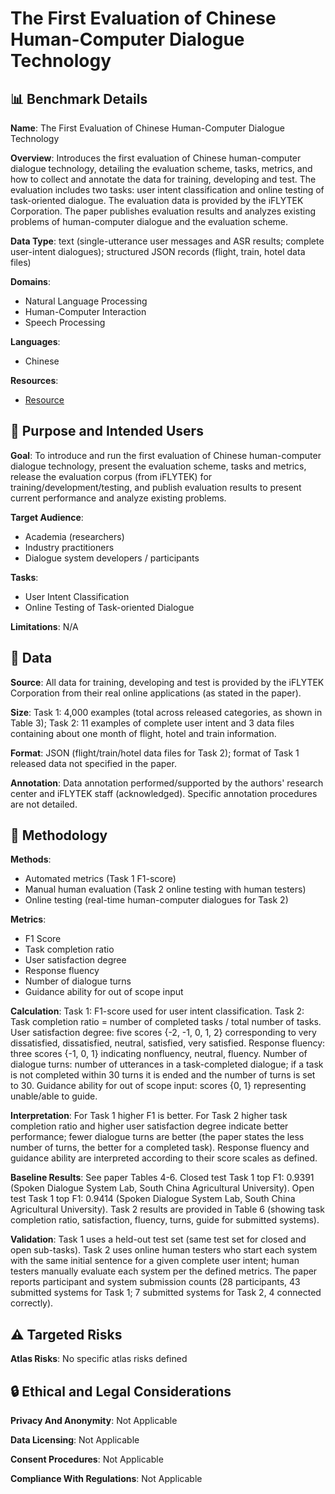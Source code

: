 # The First Evaluation of Chinese Human-Computer Dialogue Technology

## 📊 Benchmark Details

**Name**: The First Evaluation of Chinese Human-Computer Dialogue Technology

**Overview**: Introduces the first evaluation of Chinese human-computer dialogue technology, detailing the evaluation scheme, tasks, metrics, and how to collect and annotate the data for training, developing and test. The evaluation includes two tasks: user intent classification and online testing of task-oriented dialogue. The evaluation data is provided by the iFLYTEK Corporation. The paper publishes evaluation results and analyzes existing problems of human-computer dialogue and the evaluation scheme.

**Data Type**: text (single-utterance user messages and ASR results; complete user-intent dialogues); structured JSON records (flight, train, hotel data files)

**Domains**:
- Natural Language Processing
- Human-Computer Interaction
- Speech Processing

**Languages**:
- Chinese

**Resources**:
- [Resource](http://www.iflytek.com/en/index.html)

## 🎯 Purpose and Intended Users

**Goal**: To introduce and run the first evaluation of Chinese human-computer dialogue technology, present the evaluation scheme, tasks and metrics, release the evaluation corpus (from iFLYTEK) for training/development/testing, and publish evaluation results to present current performance and analyze existing problems.

**Target Audience**:
- Academia (researchers)
- Industry practitioners
- Dialogue system developers / participants

**Tasks**:
- User Intent Classification
- Online Testing of Task-oriented Dialogue

**Limitations**: N/A

## 💾 Data

**Source**: All data for training, developing and test is provided by the iFLYTEK Corporation from their real online applications (as stated in the paper).

**Size**: Task 1: 4,000 examples (total across released categories, as shown in Table 3); Task 2: 11 examples of complete user intent and 3 data files containing about one month of flight, hotel and train information.

**Format**: JSON (flight/train/hotel data files for Task 2); format of Task 1 released data not specified in the paper.

**Annotation**: Data annotation performed/supported by the authors' research center and iFLYTEK staff (acknowledged). Specific annotation procedures are not detailed.

## 🔬 Methodology

**Methods**:
- Automated metrics (Task 1 F1-score)
- Manual human evaluation (Task 2 online testing with human testers)
- Online testing (real-time human-computer dialogues for Task 2)

**Metrics**:
- F1 Score
- Task completion ratio
- User satisfaction degree
- Response fluency
- Number of dialogue turns
- Guidance ability for out of scope input

**Calculation**: Task 1: F1-score used for user intent classification. Task 2: Task completion ratio = number of completed tasks / total number of tasks. User satisfaction degree: five scores {-2, -1, 0, 1, 2} corresponding to very dissatisfied, dissatisfied, neutral, satisfied, very satisfied. Response fluency: three scores {-1, 0, 1} indicating nonfluency, neutral, fluency. Number of dialogue turns: number of utterances in a task-completed dialogue; if a task is not completed within 30 turns it is ended and the number of turns is set to 30. Guidance ability for out of scope input: scores {0, 1} representing unable/able to guide.

**Interpretation**: For Task 1 higher F1 is better. For Task 2 higher task completion ratio and higher user satisfaction degree indicate better performance; fewer dialogue turns are better (the paper states the less number of turns, the better for a completed task). Response fluency and guidance ability are interpreted according to their score scales as defined.

**Baseline Results**: See paper Tables 4-6. Closed test Task 1 top F1: 0.9391 (Spoken Dialogue System Lab, South China Agricultural University). Open test Task 1 top F1: 0.9414 (Spoken Dialogue System Lab, South China Agricultural University). Task 2 results are provided in Table 6 (showing task completion ratio, satisfaction, fluency, turns, guide for submitted systems).

**Validation**: Task 1 uses a held-out test set (same test set for closed and open sub-tasks). Task 2 uses online human testers who start each system with the same initial sentence for a given complete user intent; human testers manually evaluate each system per the defined metrics. The paper reports participant and system submission counts (28 participants, 43 submitted systems for Task 1; 7 submitted systems for Task 2, 4 connected correctly).

## ⚠️ Targeted Risks

**Atlas Risks**:
No specific atlas risks defined

## 🔒 Ethical and Legal Considerations

**Privacy And Anonymity**: Not Applicable

**Data Licensing**: Not Applicable

**Consent Procedures**: Not Applicable

**Compliance With Regulations**: Not Applicable
